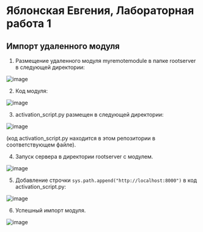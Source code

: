 # Яблонская Евгения, Лабораторная работа 1
## Импорт удаленного модуля

1. Размещение удаленного модуля myremotemodule в папке rootserver в следующей директории:

![image](https://github.com/user-attachments/assets/e375de14-6629-4424-beba-cf339a6753cb)

2. Код модуля:

![image](https://github.com/user-attachments/assets/1276c2a8-5133-40cf-831d-0f167cdc586e)

3. activation_script.py размещен в следующей директории:

![image](https://github.com/user-attachments/assets/af90cace-807f-4947-ba11-217ae6864828)

(код activation_script.py находится в этом репозитории в соответствующем файле).

4. Запуск сервера в директории rootserver с модулем.

![image](https://github.com/user-attachments/assets/36b93775-bd19-4b64-afe8-87b749b09414)

5. Добавление строчки ```sys.path.append("http://localhost:8000")``` в код activation_script.py:

![image](https://github.com/user-attachments/assets/ead20955-dafb-4447-8d4f-0e9e539e8d7a)

6. Успешный импорт модуля.

![image](https://github.com/user-attachments/assets/84bb2b98-3426-43bb-a8eb-78855d6efbf5)




